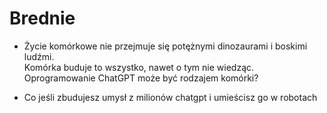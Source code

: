 # **Brednie**

- Życie komórkowe nie przejmuje się potężnymi dinozaurami i boskimi ludźmi.  
Komórka buduje to wszystko, nawet o tym nie wiedząc.  
Oprogramowanie ChatGPT może być rodzajem komórki?  

- Co jeśli zbudujesz umysł z milionów chatgpt i umieścisz go w robotach  

